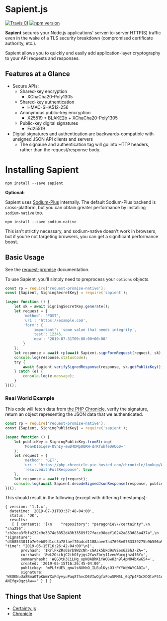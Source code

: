 # Sapient.js

[![Travis CI](https://travis-ci.org/paragonie/sapient-js.svg?branch=master)](https://travis-ci.org/paragonie/sapient-js)
[![npm version](https://img.shields.io/npm/v/sapient.svg)](https://npm.im/sapient)

**Sapient** secures your Node.js applications' server-to-server HTTP(S) traffic even in the wake of a
TLS security breakdown (compromised certificate authority, etc.).

Sapient allows you to quickly and easily add application-layer cryptography to your API requests
and responses.

## Features at a Glance

* Secure APIs:
  * Shared-key encryption
    * XChaCha20-Poly1305
  * Shared-key authentication
    * HMAC-SHA512-256
  * Anonymous public-key encryption
    * X25519 + BLAKE2b + XChaCha20-Poly1305
  * Public-key digital signatures
    * Ed25519
* Digital signatures and authentication are backwards-compatible
  with unsigned JSON API clients and servers
  * The signaure and authentication tag will go into HTTP headers,
    rather than the request/response body.

# Installing Sapient

```terminal
npm install --save sapient
```

**Optional:**

Sapient uses [Sodium-Plus](https://github.com/paragonie/sodium-plus) internally.
The default Sodium-Plus backend is cross-platform, but you can obtain greater
performance by installing `sodium-native` too.

```terminal
npm install --save sodium-native
```

This isn't strictly necessary, and sodium-native doesn't work in browsers, but
if you're not targeting browsers, you can get a significant performance boost.

## Basic Usage

See the [request-promise](https://www.npmjs.com/package/request-promise)
documentation.

To use Sapient, you'll simply need to preprocess your `options` objects.

```javascript
const rp = require('request-promise-native');
const {Sapient, SigningSecretKey} = require('sapient');

(async function () {
    let sk = await SigningSecretKey.generate();
    let request = {
        'method': 'POST',
        'uri': 'https://example.com',
        'form': {
            'important': 'some value that needs integrity',
            'test': 12345,
            'now': '2019-07-31T09:00:00+00:00'
        }
    };
    let response = await rp(await Sapient.signFormRequest(request, sk));
    console.log(response.statusCode);
    try {
        await Sapient.verifySignedResponse(response, sk.getPublicKey());
    } catch (e) {
        console.log(e.message);
    }
})();
```

### Real World Example

This code will fetch data from [the PHP Chronicle](https://php-chronicle.pie-hosted.com),
verify the signature, return an object representing the JSON data that we authenticated.

```javascript
const rp = require('request-promise-native');
const {Sapient, SigningPublicKey} = require('sapient');

(async function () {
    let publicKey = SigningPublicKey.fromString(
        'MoavD16iqe9-QVhIy-ewD4DMp0QRH-drKfwhfeDAUG0='
    );
    let request = {
        'method': 'GET',
        'uri': 'https://php-chronicle.pie-hosted.com/chronicle/lookup/WQG3tH3CiLHg_upN0ABhKiYWOGwH3n9l4pM04bXwG54=',
        'resolveWithFullResponse': true
    };
    let response = await rp(request);
    console.log(await Sapient.decodeSignedJsonResponse(response, publicKey));
})();
```

This should result in the following (except with differing timestamps):
```
{ version: '1.1.x',
  datetime: '2019-07-31T03:37:48-04:00',
  status: 'OK',
  results: 
   [ { contents: '{\n    "repository": "paragonie\\/certainty",\n    "sha256": "cb2eca3fbfa232c9e3874e3852d43b33589f27face98eef10242a853d83a437a",\n    "signature": "d368533011b7e9eb09d1cc3a78faef70adcd1188aaee7a47698e0783339275b9b506a982c98dee119969c599581275f76733e0c2f96380405faed1d8678a0302",\n    "time": "2019-05-15T16:26:42-04:00"\n}',
       prevhash: '1RrlFkZRs6Srb9W2cNh-cGAzk5bkd9sVEes6ZShJ-ZA=',
       currhash: '8wL2OsihjC2ihOfyjqs2YwvZbry11veuWucqjhz4f6Y=',
       summaryhash: 'WQG3tH3CiLHg_upN0ABhKiYWOGwH3n9l4pM04bXwG54=',
       created: '2019-05-15T16:26:45-04:00',
       publickey: 'mPLfrUEV_qnwlsNUhbO_ILBulKysO3rPYYWqWAYCA0I=',
       signature: 'W8OKNuUa8Bma0TpKWmYXxFdyvyuPaq87hvcD6VIwQgfxFowSPM5L_6q7p4FGcXDQtxP41qKHf-ANEfgxOqztAw==' } ] } 
```

## Things that Use Sapient

* [Certainty.js](https://github.com/paragonie/certainty-js)
* [Chronicle](https://github.com/paragonie/chronicle)
